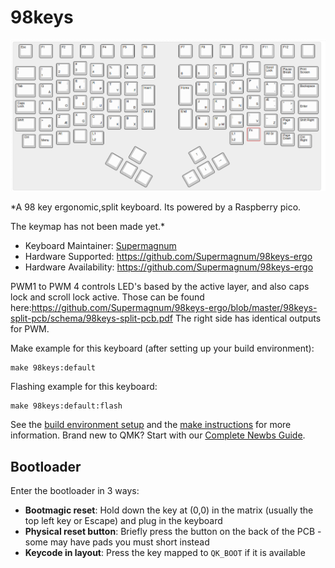 # 98keys

![98keys](https://github.com/Supermagnum/98keys-ergo/blob/master/layout.png)

*A 98 key ergonomic,split keyboard. Its powered by a Raspberry pico.

The keymap has not been made yet.*

* Keyboard Maintainer: [Supermagnum](https://github.com/Supermagnum)
* Hardware Supported: https://github.com/Supermagnum/98keys-ergo
* Hardware Availability: https://github.com/Supermagnum/98keys-ergo

PWM1 to PWM 4 controls LED's based by the active layer, and also caps lock and scroll lock active. Those can be found here:https://github.com/Supermagnum/98keys-ergo/blob/master/98keys-split-pcb/schema/98keys-split-pcb.pdf The right side has identical outputs for PWM.

Make example for this keyboard (after setting up your build environment):

    make 98keys:default

Flashing example for this keyboard:

    make 98keys:default:flash

See the [build environment setup](https://docs.qmk.fm/#/getting_started_build_tools) and the [make instructions](https://docs.qmk.fm/#/getting_started_make_guide) for more information. Brand new to QMK? Start with our [Complete Newbs Guide](https://docs.qmk.fm/#/newbs).

## Bootloader

Enter the bootloader in 3 ways:

* **Bootmagic reset**: Hold down the key at (0,0) in the matrix (usually the top left key or Escape) and plug in the keyboard
* **Physical reset button**: Briefly press the button on the back of the PCB - some may have pads you must short instead
* **Keycode in layout**: Press the key mapped to `QK_BOOT` if it is available

